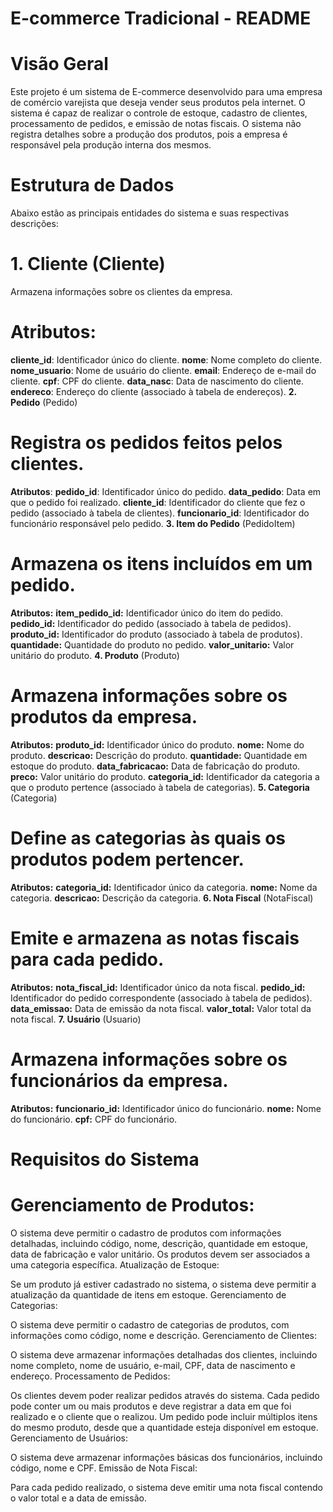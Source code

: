 
# E-commerce Tradicional - README

#       Visão Geral
Este projeto é um sistema de E-commerce desenvolvido para uma empresa de comércio varejista que deseja vender seus produtos pela internet. O sistema é capaz de realizar o controle de estoque, cadastro de clientes, processamento de pedidos, e emissão de notas fiscais. O sistema não registra detalhes sobre a produção dos produtos, pois a empresa é responsável pela produção interna dos mesmos.

#       Estrutura de Dados
Abaixo estão as principais entidades do sistema e suas respectivas descrições:

#       1. Cliente (Cliente)
Armazena informações sobre os clientes da empresa.

#       Atributos:
**cliente_id**: Identificador único do cliente.
**nome**: Nome completo do cliente.
**nome_usuario**: Nome de usuário do cliente.
**email**: Endereço de e-mail do cliente.
**cpf**: CPF do cliente.
**data_nasc**: Data de nascimento do cliente.
**endereco**: Endereço do cliente (associado à tabela de endereços).
**2. Pedido** (Pedido)
#       Registra os pedidos feitos pelos clientes.

**Atributos**:
**pedido_id**: Identificador único do pedido.
**data_pedido**: Data em que o pedido foi realizado.
**cliente_id**: Identificador do cliente que fez o pedido (associado à tabela de clientes).
**funcionario_id**: Identificador do funcionário responsável pelo pedido.
**3. Item do Pedido** (PedidoItem)
#       Armazena os itens incluídos em um pedido.

**Atributos:**
**item_pedido_id:** Identificador único do item do pedido.
**pedido_id:** Identificador do pedido (associado à tabela de pedidos).
**produto_id:** Identificador do produto (associado à tabela de produtos).
**quantidade:** Quantidade do produto no pedido.
**valor_unitario:** Valor unitário do produto.
**4. Produto** (Produto)
#       Armazena informações sobre os produtos da empresa.

**Atributos:**
**produto_id:** Identificador único do produto.
**nome:** Nome do produto.
**descricao:** Descrição do produto.
**quantidade:** Quantidade em estoque do produto.
**data_fabricacao:** Data de fabricação do produto.
**preco:** Valor unitário do produto.
**categoria_id:** Identificador da categoria a que o produto pertence (associado à tabela de categorias).
**5. Categoria** (Categoria)
#       Define as categorias às quais os produtos podem pertencer.

**Atributos:**
**categoria_id:** Identificador único da categoria.
**nome:** Nome da categoria.
**descricao:** Descrição da categoria.
**6. Nota Fiscal** (NotaFiscal)
#       Emite e armazena as notas fiscais para cada pedido.

**Atributos:**
**nota_fiscal_id:** Identificador único da nota fiscal.
**pedido_id:** Identificador do pedido correspondente (associado à tabela de pedidos).
**data_emissao:** Data de emissão da nota fiscal.
**valor_total:** Valor total da nota fiscal.
**7. Usuário** (Usuario)
#       Armazena informações sobre os funcionários da empresa.

**Atributos:**
**funcionario_id:** Identificador único do funcionário.
**nome:** Nome do funcionário.
**cpf:** CPF do funcionário.

#   Requisitos do Sistema
#   Gerenciamento de Produtos:

O sistema deve permitir o cadastro de produtos com informações detalhadas, incluindo código, nome, descrição, quantidade em estoque, data de fabricação e valor unitário.
Os produtos devem ser associados a uma categoria específica.
Atualização de Estoque:

Se um produto já estiver cadastrado no sistema, o sistema deve permitir a atualização da quantidade de itens em estoque.
Gerenciamento de Categorias:

O sistema deve permitir o cadastro de categorias de produtos, com informações como código, nome e descrição.
Gerenciamento de Clientes:

O sistema deve armazenar informações detalhadas dos clientes, incluindo nome completo, nome de usuário, e-mail, CPF, data de nascimento e endereço.
Processamento de Pedidos:

Os clientes devem poder realizar pedidos através do sistema.
Cada pedido pode conter um ou mais produtos e deve registrar a data em que foi realizado e o cliente que o realizou.
Um pedido pode incluir múltiplos itens do mesmo produto, desde que a quantidade esteja disponível em estoque.
Gerenciamento de Usuários:

O sistema deve armazenar informações básicas dos funcionários, incluindo código, nome e CPF.
Emissão de Nota Fiscal:

Para cada pedido realizado, o sistema deve emitir uma nota fiscal contendo o valor total e a data de emissão.